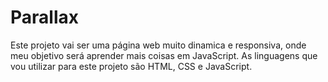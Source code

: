 # Parallax
Este projeto vai ser uma página web muito dinamica e responsiva, onde meu objetivo será aprender mais coisas em JavaScript.
As linguagens que vou utilizar para este projeto são HTML, CSS e JavaScript.
